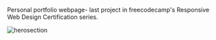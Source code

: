 Personal portfolio webpage- last project in freecodecamp's Responsive Web Design Certification series.

![herosection](https://user-images.githubusercontent.com/112726692/236585036-ca43206f-da32-454b-b7e1-ea5c0563e0d3.jpg)
